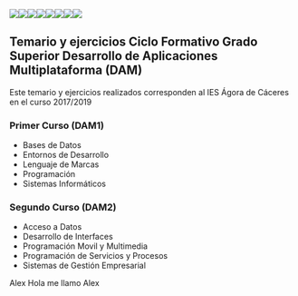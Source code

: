 [![](https://sourcerer.io/fame/juanro49/juanro49/DAM/images/0)](https://sourcerer.io/fame/juanro49/juanro49/DAM/links/0)[![](https://sourcerer.io/fame/juanro49/juanro49/DAM/images/1)](https://sourcerer.io/fame/juanro49/juanro49/DAM/links/1)[![](https://sourcerer.io/fame/juanro49/juanro49/DAM/images/2)](https://sourcerer.io/fame/juanro49/juanro49/DAM/links/2)[![](https://sourcerer.io/fame/juanro49/juanro49/DAM/images/3)](https://sourcerer.io/fame/juanro49/juanro49/DAM/links/3)[![](https://sourcerer.io/fame/juanro49/juanro49/DAM/images/4)](https://sourcerer.io/fame/juanro49/juanro49/DAM/links/4)[![](https://sourcerer.io/fame/juanro49/juanro49/DAM/images/5)](https://sourcerer.io/fame/juanro49/juanro49/DAM/links/5)[![](https://sourcerer.io/fame/juanro49/juanro49/DAM/images/6)](https://sourcerer.io/fame/juanro49/juanro49/DAM/links/6)[![](https://sourcerer.io/fame/juanro49/juanro49/DAM/images/7)](https://sourcerer.io/fame/juanro49/juanro49/DAM/links/7)

## Temario y ejercicios Ciclo Formativo Grado Superior Desarrollo de Aplicaciones Multiplataforma (DAM)

Este temario y ejercicios realizados corresponden al IES Ágora de Cáceres en el curso 2017/2019

### Primer Curso (DAM1)
- Bases de Datos
- Entornos de Desarrollo
- Lenguaje de Marcas
- Programación
- Sistemas Informáticos

### Segundo Curso (DAM2)
- Acceso a Datos
- Desarrollo de Interfaces
- Programación Movil y Multimedia
- Programación de Servicios y Procesos
- Sistemas de Gestión Empresarial

Alex
Hola me llamo Alex
